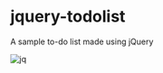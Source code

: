 # jquery-todolist
A sample to-do list made using jQuery

![jq](https://user-images.githubusercontent.com/20721424/28248898-479a4f02-6a6a-11e7-9d12-747d093869fa.png)
